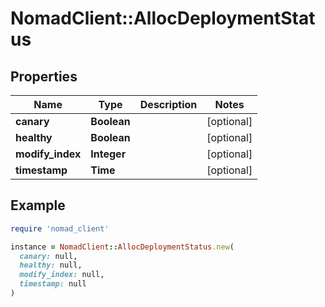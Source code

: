 # NomadClient::AllocDeploymentStatus

## Properties

| Name | Type | Description | Notes |
| ---- | ---- | ----------- | ----- |
| **canary** | **Boolean** |  | [optional] |
| **healthy** | **Boolean** |  | [optional] |
| **modify_index** | **Integer** |  | [optional] |
| **timestamp** | **Time** |  | [optional] |

## Example

```ruby
require 'nomad_client'

instance = NomadClient::AllocDeploymentStatus.new(
  canary: null,
  healthy: null,
  modify_index: null,
  timestamp: null
)
```

